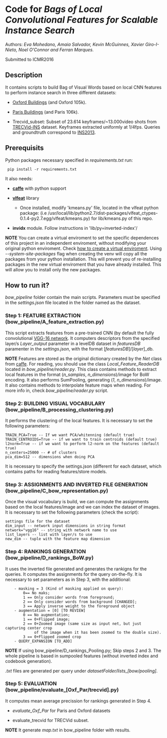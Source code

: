 # **Code for _Bags of Local Convolutional Features for Scalable Instance Search_**
Authors: *Eva Mohedano, Amaia Salvador, Kevin McGuinnes, Xavier Giro-I-Nieto, Noel O'Connor and Ferran Marques.*

Submitted to ICMR2016


## Description ##

It contains scripts to build Bag of Visual Words based on local CNN features to perform instance search in three different datasets:

* [Oxford Buildings](http://www.robots.ox.ac.uk/~vgg/data/oxbuildings/) (and Oxford 105k).

* [Paris Buildings](http://www.robots.ox.ac.uk/~vgg/data/parisbuildings/) (and Paris 106k).

* Trecvid_subset: Subset of 23.614 keyframes/~13.000video shots from [TRECVid-INS](http://www-nlpir.nist.gov/projects/tv2015/) dataset. Keyframes extracted uniformly at 1/4fps. Queries and groundtruth correspond to [INS2013](http://www-nlpir.nist.gov/projects/tv2013/tv2013.html).


Prerequisits
------------
Python packages necessary specified in *requirements.txt* run:

```
 pip install -r requirements.txt

```

It also needs:

*  **[caffe](http://caffe.berkeleyvision.org/)** with python support

*  **[vlfeat](https://github.com/dougalsutherland/vlfeat-ctypes)** library
    * Once installed, modify 'kmeans.py' file, located in the vlfeat python package: (i.e /usr/local/lib/python2.7/dist-packages/vlfeat_ctypes-0.1.4-py2.7.egg/vlfeat/kmeans.py)
      for lib/kmeans.py of this repo.

*  **invidx** module. Follow instructions in 'lib/py=inverted-index'/

**NOTE**
You can create a virtual enviroment to set the specific dependences of this project in an independent enviroment, without modifying your original python enviroment. Check [how to create a virtual enviroment](http://docs.python-guide.org/en/latest/dev/virtualenvs/). Using *--system-site-packages* flag when creating the venv will copy all the packages from your python installation. This will prevent you of re-installing packages in the new virtual enviroment that you have already installed. This will allow you to install only the new packages.


## How to run it?

*bow_pipeline* folder contain the main scripts. Parameters must be specified in the *settings.json* file located in the folder named as the dataset.


### Step 1: FEATURE EXTRACTION (bow_pipeline/A_feature_extraction.py)

This script extracts features from a pre-trained CNN (by default the fully convolutional [VGG-16 network](https://gist.github.com/ksimonyan/211839e770f7b538e2d8#file-readme-md). It computers descriptors from the specified layer/s *Layer_output* parameter in a levelDB dataset in *featuresDB* paramenter in the *settings.json*, with the format [*featuresDB*]/[*layer*]_db.

**NOTE**
Features are stored as the original dictionary created by the *Net* class from [caffe](http://caffe.berkeleyvision.org/). For reading, you should use the class *Local_Feature_ReaderDB* located in *bow_pipeline/reader.py*. This class contains methods to extract local features in the format (*n_samples*, *n_dimensions*)/image for BoW encoding. It also performs SumPooling, generating (*1*, *n_dimensions*)/image. It also contains methods to interpolate feature maps when reading. For more info in, check *bow_pipeline/reader.py* script.


### Step 2: BUILDING VISUAL VOCABULARY (bow_pipeline/B_processing_clustering.py)

It performs the clustering of the local features. It is necessary to set the
following parameters:

```
TRAIN_PCA=True -- If we want PCA/whitenning (default true)
TRAIN_CENTROIDS=True -- if we want to train centroids (default true)
l2norm=True -- if we want to perform l2-norm on the features (default true)
n_centers=25000 -- # of clusters
pca_dim=512 -- dimensions when doing PCA
```

It is necessary to specify the settings.json (different for each dataset, which contains paths for reading features/store models.


### Step 3: ASSIGNMENTS AND INVERTED FILE GENERATION (bow_pipeline/C_bow_representation.py)

Once the visual vocabulary is build, we can compute the assignments based on the local features/image and we can index the dataset of images. It is necessary to set the following parameters (check the script):

```
settings file for the dataset
dim_input -- network input dimensions in string format
network="vgg16" -- string with network name to use
list_layers -- list with layer/s to use
new_dim -- tuple with the feature map dimension
```


### Step 4: RANKINGS GENERATION (bow_pipeline/D_rankings_BoW.py)

It uses the inverted file generated and generates the rankigns for the queries. It computes the assignments for the query on-the-fly. It is necessary to set parameters as in Step 3, with the additional:

```
  	- masking = 3 (Kind of masking applied on query):
        0== No maks;
        1 == Only consider words from foreground;
        2 == Only consider words from background [CHANGED];
        3 == Apply inverse weight to the foreground object
  	- augmentation = [0] [TO REVIEW]
        0 == No augmentation;
        1 == 0+Flipped image;
        2 == 0+Zoomed image (same size as input net, but just capturing center crop
             of the image when it has been zoomed to the double size).
        3 == 0+Flipped zoomed crop
    - QUERY_EXPANSION [TO_ADD]
```

**NOTE**
If using bow_pipeline/D_rankings_Pooling.py; Skip steps 2 and 3. The whole pipeline is based in sumpooled features (without inverted index and codebook generation).

*.txt* files are generated per query under *datasetFolder/lists_[bow/pooling]*.


### Step 5: EVALUATION (bow_pipeline/evaluate_[Oxf_Par/trecvid].py)

It computes mean average precission for rankings generated in Step 4.

* *evaluate_Oxf_Par* for Paris and Oxford datasets

* evaluate_trecvid for TRECVid subset.


**NOTE** It generate *map.txt* in bow_pipeline folder with results.
